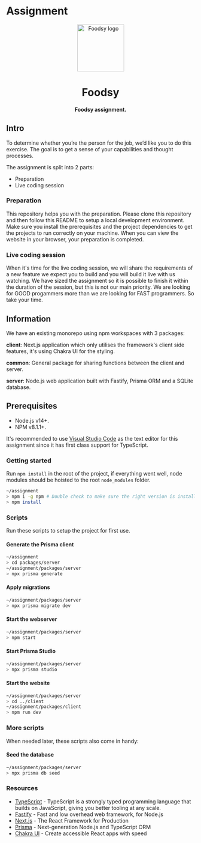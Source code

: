 # Assignment

<div align="center">
  <a href="https://foodsy.eu/">
    <img
      src="https://uploads-ssl.webflow.com/5953bc2faaef8c203fb570b7/5bd22f5c166db1a4287b55c9_foodsy%20-%20logo%20-%20red.svg"
      height="125"
      alt="Foodsy logo"
    />
  </a>
  <h1>Foodsy</h1>
  <h4>Foodsy assignment.</h4>
</div>

## Intro

To determine whether you’re the person for the job, we’d like you to do this exercise. The goal is to get a sense of your capabilities and thought processes.

The assignment is split into 2 parts:
 * Preparation
 * Live coding session

### Preparation

This repository helps you with the preparation. Please clone this repository and then follow this README to setup a local development environment. Make sure you install the prerequisites and the project dependencies to get the projects to run correctly on your machine. When you can view the website in your browser, your preparation is completed.

### Live coding session

When it's time for the live coding session, we will share the requirements of a new feature we expect you to build and you will build it live with us watching. We have sized the assignment so it is possible to finish it within the duration of the session, but this is not our main priority. We are looking for GOOD progammers more than we are looking for FAST programmers. So take your time.

## Information

We have an existing monorepo using npm workspaces with 3 packages:

**client**: Next.js application which only utilises the framework's client side features, it's using Chakra UI for the styling.

**common**: General package for sharing functions between the client and server.

**server**: Node.js web application built with Fastify, Prisma ORM and a SQLite database.

## Prerequisites

- Node.js v14+.
- NPM v8.1.1+.

It's recommended to use [Visual Studio Code](https://code.visualstudio.com/) as the text editor for this assignment since it has first class support for TypeScript.

### Getting started

Run `npm install` in the root of the project, if everything went well, node modules should be hoisted to the root `node_modules` folder.

```bash
~/assignment
> npm i -g npm # Double check to make sure the right version is installed
> npm install
```

### Scripts

Run these scripts to setup the project for first use.

#### Generate the Prisma client

```bash
~/assignment
> cd packages/server
~/assignment/packages/server
> npx prisma generate
```

#### Apply migrations

```bash
~/assignment/packages/server
> npx prisma migrate dev
```

#### Start the webserver

```bash
~/assignment/packages/server
> npm start
```

#### Start Prisma Studio

```bash
~/assignment/packages/server
> npx prisma studio
```

#### Start the website

```bash
~/assignment/packages/server
> cd ../client
~/assignment/packages/client
> npm run dev
```

### More scripts

When needed later, these scripts also come in handy:

#### Seed the database

```bash
~/assignment/packages/server
> npx prisma db seed
```

### Resources

- [TypeScript](https://www.typescriptlang.org/) - TypeScript is a strongly typed programming language that builds on JavaScript, giving you better tooling at any scale.
- [Fastify](https://www.fastify.io/) - Fast and low overhead web framework, for Node.js
- [Next.js](https://nextjs.org/) - The React Framework
  for Production
- [Prisma](https://www.prisma.io/) - Next-generation Node.js and TypeScript ORM
- [Chakra UI](https://chakra-ui.com/) - Create accessible React apps with speed
